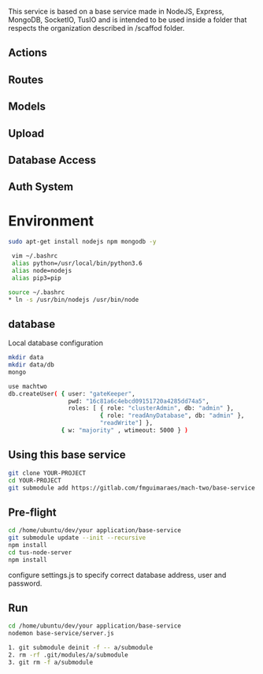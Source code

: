 This service is based on a base service made in NodeJS, Express, MongoDB, SocketIO, TusIO and is intended to be used inside a folder that respects the organization described in /scaffod folder.

## Actions
## Routes
## Models
## Upload
## Database Access
## Auth System

# Environment
```bash
sudo apt-get install nodejs npm mongodb -y

 vim ~/.bashrc
 alias python=/usr/local/bin/python3.6
 alias node=nodejs
 alias pip3=pip
```
```bash
source ~/.bashrc
* ln -s /usr/bin/nodejs /usr/bin/node 
``` 

## database
Local database configuration
```bash
mkdir data
mkdir data/db
mongo

use machtwo
db.createUser( { user: "gateKeeper",
                 pwd: "16c81a6c4ebcd09151720a4285dd74a5",
                 roles: [ { role: "clusterAdmin", db: "admin" },
                          { role: "readAnyDatabase", db: "admin" },
                          "readWrite"] },
               { w: "majority" , wtimeout: 5000 } )
```

## Using this base service

```bash
git clone YOUR-PROJECT
cd YOUR-PROJECT
git submodule add https://gitlab.com/fmguimaraes/mach-two/base-service
```
## Pre-flight
```bash
cd /home/ubuntu/dev/your application/base-service
git submodule update --init --recursive 
npm install
cd tus-node-server
npm install
```

configure settings.js to specify correct database address, user and password.

## Run
```bash
cd /home/ubuntu/dev/your application/base-service
nodemon base-service/server.js
```

```bash
1. git submodule deinit -f -- a/submodule    
2. rm -rf .git/modules/a/submodule
3. git rm -f a/submodule
```